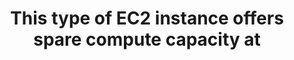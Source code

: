 ---
layout: all-exams
title: "This type of EC2 instance offers spare compute capacity at"
blurb: "According to Amazon's Spot Instance billing FAQ , Amazon EC2 Spot Instances offer spare compute capacity in the AWS cloud at steep discounts compared t"
quid: 99
---
